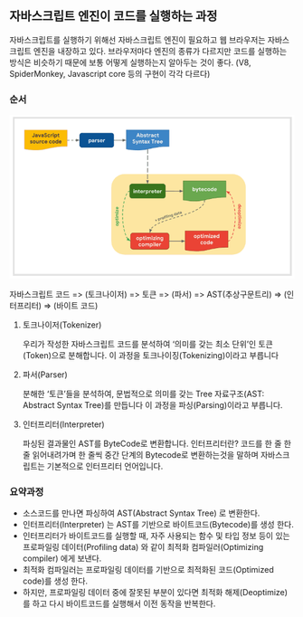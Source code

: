 ## 자바스크립트 엔진이 코드를 실행하는 과정

자바스크립트를 실행하기 위해선 자바스크립트 엔진이 필요하고 웹 브라우저는 자바스크립트 엔진을 내장하고 있다. 브라우저마다 엔진의 종류가 다르지만 코드를 실행하는 방식은 비슷하기 때문에 보통 어떻게 실행하는지 알아두는 것이 좋다. (V8, SpiderMonkey, Javascript core 등의 구현이 각각 다르다)

### 순서

![](./img/engin.png)

자바스크립트 코드 => (토크나이저) => 토큰 => (파서) => AST(추상구문트리) => (인터프리터) => (바이트 코드)

1. 토크나이저(Tokenizer)

   우리가 작성한 자바스크립트 코드를 분석하여 ‘의미를 갖는 최소 단위’인 토큰(Token)으로 분해합니다.
   이 과정을 토크나이징(Tokenizing)이라고 부릅니다

2. 파서(Parser)

   분해한 ‘토큰’들을 분석하여, 문법적으로 의미를 갖는 Tree 자료구조(AST: Abstract Syntax Tree)를 만듭니다
   이 과정을 파싱(Parsing)이라고 부릅니다.

3. 인터프리터(Interpreter)

   파싱된 결과물인 AST를 ByteCode로 변환합니다.
   인터프리터란? 코드를 한 줄 한 줄 읽어내려가며 한 줄씩 중간 단계의 Bytecode로 변환하는것을 말하며 자바스크립트는 기본적으로 인터프리터 언어입니다.

### 요약과정

- 소스코드를 만나면 파싱하여 AST(Abstract Syntax Tree) 로 변환한다.
- 인터프리터(Interpreter) 는 AST를 기반으로 바이트코드(Bytecode)를 생성 한다.
- 인터프리터가 바이트코드를 실행할 때, 자주 사용되는 함수 및 타입 정보 등이 있는 프로파일링 데이터(Profiling data) 와 같이 최적화 컴파일러(Optimizing compiler) 에게 보낸다.
- 최적화 컴파일러는 프로파일링 데이터를 기반으로 최적화된 코드(Optimized code)를 생성 한다.
- 하지만, 프로파일링 데이터 중에 잘못된 부분이 있다면 최적화 해제(Deoptimize) 를 하고 다시 바이트코드를 실행해서 이전 동작을 반복한다.
